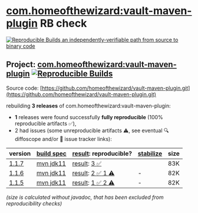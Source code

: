 [com.homeofthewizard:vault-maven-plugin](https://central.sonatype.com/artifact/com.homeofthewizard/vault-maven-plugin/versions) RB check
=======

[![Reproducible Builds](https://reproducible-builds.org/images/logos/rb.svg) an independently-verifiable path from source to binary code](https://reproducible-builds.org/)

## Project: [com.homeofthewizard:vault-maven-plugin](https://central.sonatype.com/artifact/com.homeofthewizard/vault-maven-plugin/versions) [![Reproducible Builds](https://img.shields.io/endpoint?url=https://raw.githubusercontent.com/jvm-repo-rebuild/reproducible-central/master/content/com/homeofthewizard/vault-maven-plugin/badge.json)](https://github.com/jvm-repo-rebuild/reproducible-central/blob/master/content/com/homeofthewizard/vault-maven-plugin/README.md)

Source code: [https://github.com/homeofthewizard/vault-maven-plugin.git](https://github.com/homeofthewizard/vault-maven-plugin.git)

rebuilding **3 releases** of com.homeofthewizard:vault-maven-plugin:
- **1** releases were found successfully **fully reproducible** (100% reproducible artifacts :white_check_mark:),
- 2 had issues (some unreproducible artifacts :warning:, see eventual :mag: diffoscope and/or :memo: issue tracker links):

| version | [build spec](/BUILDSPEC.md) | [result](https://reproducible-builds.org/docs/jvm/): reproducible? | [stabilize](https://github.com/google/oss-rebuild/blob/main/cmd/stabilize/README.md) | size |
| -- | --------- | ------ | ------ | -- |
| [1.1.7](https://central.sonatype.com/artifact/com.homeofthewizard/vault-maven-plugin/1.1.7/pom) | [mvn jdk11](vault-maven-plugin-1.1.7.buildspec) | [result](vault-maven-plugin-1.1.7.buildinfo): [3 :white_check_mark: ](vault-maven-plugin-1.1.7.buildcompare) | | 83K |
| [1.1.6](https://central.sonatype.com/artifact/com.homeofthewizard/vault-maven-plugin/1.1.6/pom) | [mvn jdk11](vault-maven-plugin-1.1.6.buildspec) | [result](vault-maven-plugin-1.1.6.buildinfo): [2 :white_check_mark:  1 :warning:](vault-maven-plugin-1.1.6.buildcompare) | - | 82K |
| [1.1.5](https://central.sonatype.com/artifact/com.homeofthewizard/vault-maven-plugin/1.1.5/pom) | [mvn jdk11](vault-maven-plugin-1.1.5.buildspec) | [result](vault-maven-plugin-1.1.5.buildinfo): [1 :white_check_mark:  2 :warning:](vault-maven-plugin-1.1.5.buildcompare) | - | 82K |

<i>(size is calculated without javadoc, that has been excluded from reproducibility checks)</i>
